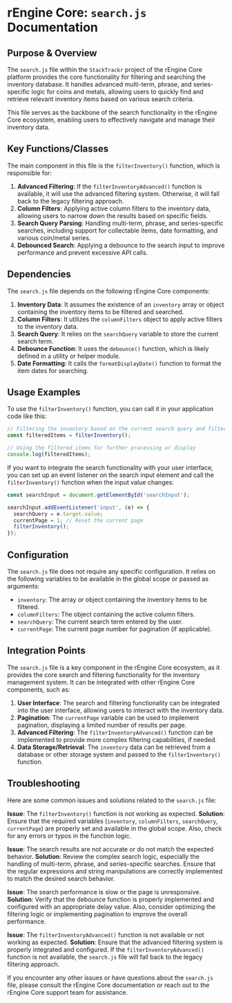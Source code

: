 # rEngine Core: `search.js` Documentation

## Purpose & Overview

The `search.js` file within the `StackTrackr` project of the rEngine Core platform provides the core functionality for filtering and searching the inventory database. It handles advanced multi-term, phrase, and series-specific logic for coins and metals, allowing users to quickly find and retrieve relevant inventory items based on various search criteria.

This file serves as the backbone of the search functionality in the rEngine Core ecosystem, enabling users to effectively navigate and manage their inventory data.

## Key Functions/Classes

The main component in this file is the `filterInventory()` function, which is responsible for:

1. **Advanced Filtering**: If the `filterInventoryAdvanced()` function is available, it will use the advanced filtering system. Otherwise, it will fall back to the legacy filtering approach.
2. **Column Filters**: Applying active column filters to the inventory data, allowing users to narrow down the results based on specific fields.
3. **Search Query Parsing**: Handling multi-term, phrase, and series-specific searches, including support for collectable items, date formatting, and various coin/metal series.
4. **Debounced Search**: Applying a debounce to the search input to improve performance and prevent excessive API calls.

## Dependencies

The `search.js` file depends on the following rEngine Core components:

1. **Inventory Data**: It assumes the existence of an `inventory` array or object containing the inventory items to be filtered and searched.
2. **Column Filters**: It utilizes the `columnFilters` object to apply active filters to the inventory data.
3. **Search Query**: It relies on the `searchQuery` variable to store the current search term.
4. **Debounce Function**: It uses the `debounce()` function, which is likely defined in a utility or helper module.
5. **Date Formatting**: It calls the `formatDisplayDate()` function to format the item dates for searching.

## Usage Examples

To use the `filterInventory()` function, you can call it in your application code like this:

```javascript
// Filtering the inventory based on the current search query and filters
const filteredItems = filterInventory();

// Using the filtered items for further processing or display
console.log(filteredItems);
```

If you want to integrate the search functionality with your user interface, you can set up an event listener on the search input element and call the `filterInventory()` function when the input value changes:

```javascript
const searchInput = document.getElementById('searchInput');

searchInput.addEventListener('input', (e) => {
  searchQuery = e.target.value;
  currentPage = 1; // Reset the current page
  filterInventory();
});
```

## Configuration

The `search.js` file does not require any specific configuration. It relies on the following variables to be available in the global scope or passed as arguments:

- `inventory`: The array or object containing the inventory items to be filtered.
- `columnFilters`: The object containing the active column filters.
- `searchQuery`: The current search term entered by the user.
- `currentPage`: The current page number for pagination (if applicable).

## Integration Points

The `search.js` file is a key component in the rEngine Core ecosystem, as it provides the core search and filtering functionality for the inventory management system. It can be integrated with other rEngine Core components, such as:

1. **User Interface**: The search and filtering functionality can be integrated into the user interface, allowing users to interact with the inventory data.
2. **Pagination**: The `currentPage` variable can be used to implement pagination, displaying a limited number of results per page.
3. **Advanced Filtering**: The `filterInventoryAdvanced()` function can be implemented to provide more complex filtering capabilities, if needed.
4. **Data Storage/Retrieval**: The `inventory` data can be retrieved from a database or other storage system and passed to the `filterInventory()` function.

## Troubleshooting

Here are some common issues and solutions related to the `search.js` file:

**Issue**: The `filterInventory()` function is not working as expected.
**Solution**: Ensure that the required variables (`inventory`, `columnFilters`, `searchQuery`, `currentPage`) are properly set and available in the global scope. Also, check for any errors or typos in the function logic.

**Issue**: The search results are not accurate or do not match the expected behavior.
**Solution**: Review the complex search logic, especially the handling of multi-term, phrase, and series-specific searches. Ensure that the regular expressions and string manipulations are correctly implemented to match the desired search behavior.

**Issue**: The search performance is slow or the page is unresponsive.
**Solution**: Verify that the debounce function is properly implemented and configured with an appropriate delay value. Also, consider optimizing the filtering logic or implementing pagination to improve the overall performance.

**Issue**: The `filterInventoryAdvanced()` function is not available or not working as expected.
**Solution**: Ensure that the advanced filtering system is properly integrated and configured. If the `filterInventoryAdvanced()` function is not available, the `search.js` file will fall back to the legacy filtering approach.

If you encounter any other issues or have questions about the `search.js` file, please consult the rEngine Core documentation or reach out to the rEngine Core support team for assistance.
